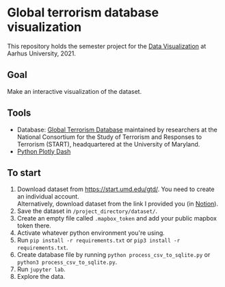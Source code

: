 # Global terrorism database visualization
This repository holds the semester project for the [Data Visualization](https://kursuskatalog.au.dk/en/course/107652/Data-Visualization) at Aarhus University, 2021.

## Goal
Make an interactive visualization of the dataset.

## Tools
- Database: [Global Terrorism Database](https://start.umd.edu/gtd/) maintained by researchers at the National Consortium for the Study of Terrorism and Responses to Terrorism (START), headquartered at the University of Maryland.
- [Python Plotly Dash](https://dash.plotly.com/introduction)

## To start 
1. Download dataset from https://start.umd.edu/gtd/. You need to create an individual account.  
Alternatively, download dataset from the link I provided you (in [Notion](https://www.notion.so/Global-terrorism-database-visualization-c2c02ba71f414701a77fc86f19ef1ce8)).
2. Save the dataset in `/project_directory/dataset/`.
3. Create an empty file called `.mapbox_token` and add your public mapbox token there.
4. Activate whatever python environment you're using.
5. Run `pip install -r requirements.txt` or `pip3 install -r requirements.txt`.
6. Create database file by running `python process_csv_to_sqlite.py` or `python3 process_csv_to_sqlite.py`.
7. Run `jupyter lab`.
8. Explore the data.
